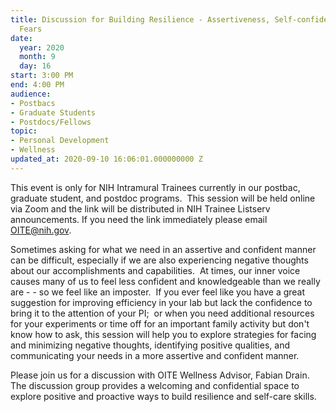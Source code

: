 ```yaml
---
title: Discussion for Building Resilience - Assertiveness, Self-confidence, & Imposter
  Fears
date:
  year: 2020
  month: 9
  day: 16
start: 3:00 PM
end: 4:00 PM
audience:
- Postbacs
- Graduate Students
- Postdocs/Fellows
topic:
- Personal Development
- Wellness
updated_at: 2020-09-10 16:06:01.000000000 Z
---
```

This event is only for NIH Intramural Trainees currently in our postbac,
graduate student, and postdoc programs.  This session will be held
online via Zoom and the link will be distributed in NIH Trainee Listserv
announcements. If you need the link immediately please email
OITE@nih.gov. 

Sometimes asking for what we need in an assertive and confident manner
can be difficult, especially if we are also experiencing negative
thoughts about our accomplishments and capabilities.  At times, our
inner voice causes many of us to feel less confident and knowledgeable
than we really are - - so we feel like an imposter.  If you ever feel
like you have a great suggestion for improving efficiency in your lab
but lack the confidence to bring it to the attention of your PI;  or
when you need additional resources for your experiments or time off for
an important family activity but don\'t know how to ask, this session
will help you to explore strategies for facing and minimizing negative
thoughts, identifying positive qualities, and communicating your needs
in a more assertive and confident manner.

Please join us for a discussion with OITE Wellness Advisor, Fabian
Drain. The discussion group provides a welcoming and confidential space
to explore positive and proactive ways to build resilience and self-care
skills.
